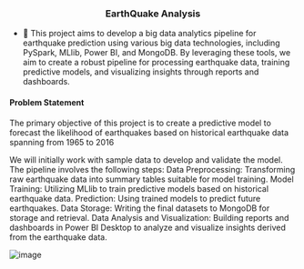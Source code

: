 <h3 align="center">EarthQuake Analysis</h3>

- 🔭 This project aims to develop a big data analytics pipeline for earthquake prediction using various big data technologies, including PySpark, MLlib, Power BI, and MongoDB. By leveraging these tools, we aim to create a robust pipeline for processing earthquake data, training predictive models, and visualizing insights through reports and dashboards.

<h4 align="left"><strong>Problem Statement</strong></h4>
The primary objective of this project is to create a predictive model to forecast the likelihood of earthquakes based on historical earthquake data spanning from 1965 to 2016

We will initially work with sample data to develop and validate the model. The pipeline involves the following steps:
Data Preprocessing: Transforming raw earthquake data into summary tables suitable for model training.
Model Training: Utilizing MLlib to train predictive models based on historical earthquake data.
Prediction: Using trained models to predict future earthquakes.
Data Storage: Writing the final datasets to MongoDB for storage and retrieval.
Data Analysis and Visualization: Building reports and dashboards in Power BI Desktop to analyze and visualize insights derived from the earthquake data.

![image](https://github.com/javiizz/SparkProjects/assets/163339387/da3a8220-3b99-400b-baa6-53da1b60e226)


